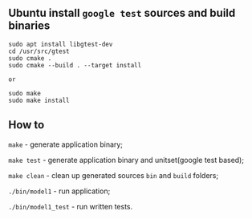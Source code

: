 ## Ubuntu install `google test` sources and build binaries

```
sudo apt install libgtest-dev
cd /usr/src/gtest
sudo cmake .
sudo cmake --build . --target install

or

sudo make
sudo make install
```

## How to

`make` - generate application binary;

`make test` - generate application binary and unitset(google test based);

`make clean` - clean up generated sources `bin` and `build` folders;

`./bin/model1` - run application;

`./bin/model1_test` - run written tests.

